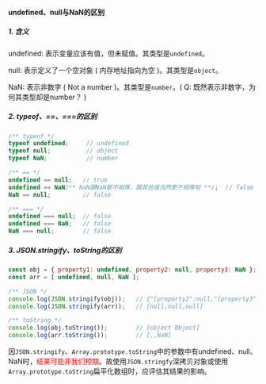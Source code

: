 #### undefined、null与NaN的区别
##### 1. 含义
undefined: 表示变量应该有值，但未赋值。其类型是`undefined`。

null: 表示定义了一个空对象 ( 内存地址指向为空 )。其类型是`object`。

NaN: 表示非数字 ( Not a number )。其类型是`number`。( Q: 既然表示非数字，为何其类型却是number？ )

##### 2. typeof、\==、===的区别
```javascript
/** typeof */
typeof undefined;     // undefined
typeof null;          // object
typeof NaN;           // number

/** == */
undefined == null;   // true
undefined == NaN/** NaN跟NaN都不相等，跟其他值当然更不相等啦 **/;  // false
NaN == null;         // false

/** === */
undefined === null;  // false
undefined === NaN;   // false
NaN === null;        // false
```

##### 3. JSON.stringify、toString的区别
```javascript
const obj = { property1: undefined, property2: null, property3: NaN };
const arr = [ undefined, null, NaN ];

/** JSON */
console.log(JSON.stringify(obj));   // {"[property2":null,"[property3":null,}
console.log(JSON.stringify(arr));   // [null,null,null]

/** toString */
console.log(obj.toString());        // [object Bbject]
console.log(arr.toString());        // [,,NaN]
```
因`JSON.stringify`、`Array.prototype.toString`中的参数中有undefined、null、NaN时，<font color="red">结果可能非我们预期</font>。故使用`JSON.stringfy`深拷贝对象或使用`Array.prototype.toString`扁平化数组时，应评估其结果的影响。